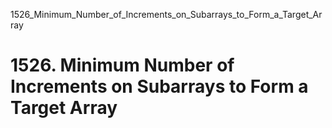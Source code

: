 1526_Minimum_Number_of_Increments_on_Subarrays_to_Form_a_Target_Array
# 1526. Minimum Number of Increments on Subarrays to Form a Target Array

